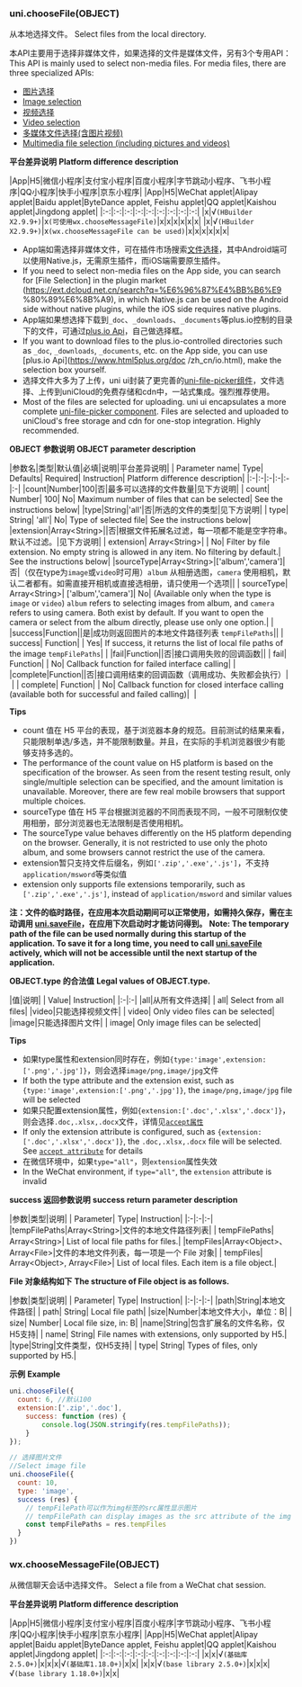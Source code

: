 ### uni.chooseFile(OBJECT)
从本地选择文件。
Select files from the local directory.

本API主要用于选择非媒体文件，如果选择的文件是媒体文件，另有3个专用API：
This API is mainly used to select non-media files. For media files, there are three specialized APIs:
- [图片选择](https://uniapp.dcloud.io/api/media/image?id=chooseimage)
- [Image selection](https://uniapp.dcloud.io/api/media/image?id=chooseimage)
- [视频选择](https://uniapp.dcloud.io/api/media/video?id=choosevideo)
- [Video selection](https://uniapp.dcloud.io/api/media/video?id=choosevideo)
- [多媒体文件选择(含图片视频)](https://uniapp.dcloud.io/api/media/video?id=choosemedia)
- [Multimedia file selection (including pictures and videos)](https://uniapp.dcloud.io/api/media/video?id=choosemedia)

**平台差异说明**
**Platform difference description**

|App|H5|微信小程序|支付宝小程序|百度小程序|字节跳动小程序、飞书小程序|QQ小程序|快手小程序|京东小程序|
|App|H5|WeChat applet|Alipay applet|Baidu applet|ByteDance applet, Feishu applet|QQ applet|Kaishou applet|Jingdong applet|
|:-:|:-:|:-:|:-:|:-:|:-:|:-:|:-:|:-:|
|x|√`(HBuilder X2.9.9+)`|x`(可使用wx.chooseMessageFile)`|x|x|x|x|x|x|
|x|√`(HBuilder X2.9.9+)`|x`(wx.chooseMessageFile can be used)`|x|x|x|x|x|x|

- App端如需选择非媒体文件，可在插件市场搜索[文件选择](https://ext.dcloud.net.cn/search?q=文件选择)，其中Android端可以使用Native.js，无需原生插件，而iOS端需要原生插件。
- If you need to select non-media files on the App side, you can search for [File Selection] in the plugin market (https://ext.dcloud.net.cn/search?q=%E6%96%87%E4%BB%B6%E9 %80%89%E6%8B%A9), in which Native.js can be used on the Android side without native plugins, while the iOS side requires native plugins.
- App端如果想选择下载到`_doc`、`_downloads`、`_documents`等plus.io控制的目录下的文件，可通过[plus.io Api](https://www.html5plus.org/doc/zh_cn/io.html)，自己做选择框。
- If you want to download files to the plus.io-controlled directories such as `_doc`, `_downloads`, `_documents`, etc. on the App side, you can use [plus.io Api](https://www.html5plus.org/doc /zh_cn/io.html), make the selection box yourself.
- 选择文件大多为了上传，uni ui封装了更完善的[uni-file-picker组件](https://ext.dcloud.net.cn/plugin?id=4079)，文件选择、上传到uniCloud的免费存储和cdn中，一站式集成。强烈推荐使用。
- Most of the files are selected for uploading. uni ui encapsulates a more complete [uni-file-picker component](https://ext.dcloud.net.cn/plugin?id=4079). Files are selected and uploaded to uniCloud's free storage and cdn for one-stop integration. Highly recommended.

**OBJECT 参数说明**
**OBJECT parameter description**

|参数名|类型|默认值|必填|说明|平台差异说明|
| Parameter name| Type| Defaults| Required| Instruction| Platform difference description|
|:-|:-|:-|:-|:-|:-|
|count|Number|100|否|最多可以选择的文件数量|见下方说明|
| count| Number| 100| No| Maximum number of files that can be selected| See the instructions below|
|type|String|'all'|否|所选的文件的类型|见下方说明|
| type| String| 'all'| No| Type of selected file| See the instructions below|
|extension|Array&lt;String&gt;||否|根据文件拓展名过滤，每一项都不能是空字符串。默认不过滤。|见下方说明|
| extension| Array\<String>| | No| Filter by file extension. No empty string is allowed in any item. No filtering by default.| See the instructions below|
|sourceType|Array&lt;String&gt;|['album','camera']|否|（仅在type为`image`或`video`时可用）`album` 从相册选图，`camera` 使用相机，默认二者都有。如需直接开相机或直接选相册，请只使用一个选项||
| sourceType| Array\<String>| \['album','camera']| No| (Available only when the type is `image` or `video`) `album` refers to selecting images from album, and `camera` refers to using camera. Both exist by default. If you want to open the camera or select from the album directly, please use only one option.| |
|success|Function||是|成功则返回图片的本地文件路径列表 `tempFilePaths`||
| success| Function| | Yes| If success, it returns the list of local file paths of the image `tempFilePaths`| |
|fail|Function||否|接口调用失败的回调函数||
| fail| Function| | No| Callback function for failed interface calling| |
|complete|Function||否|接口调用结束的回调函数（调用成功、失败都会执行）|&nbsp;|
| complete| Function| | No| Callback function for closed interface calling (available both for successful and failed calling)|  |

**Tips**

- count 值在 H5 平台的表现，基于浏览器本身的规范。目前测试的结果来看，只能限制单选/多选，并不能限制数量。并且，在实际的手机浏览器很少有能够支持多选的。
- The performance of the count value on H5 platform is based on the specification of the browser. As seen from the resent testing result, only single/multiple selection can be specified, and the amount limitation is unavailable. Moreover, there are few real mobile browsers that support multiple choices.
- sourceType 值在 H5 平台根据浏览器的不同而表现不同，一般不可限制仅使用相册，部分浏览器也无法限制是否使用相机。
- The sourceType value behaves differently on the H5 platform depending on the browser. Generally, it is not restricted to use only the photo album, and some browsers cannot restrict the use of the camera.
- extension暂只支持文件后缀名，例如`['.zip','.exe','.js']`，不支持`application/msword`等类似值
- extension only supports file extensions temporarily, such as `['.zip','.exe','.js']`, instead of `application/msword` and similar values

**注：文件的临时路径，在应用本次启动期间可以正常使用，如需持久保存，需在主动调用 [uni.saveFile](api/file/file?id=savefile)，在应用下次启动时才能访问得到。**
**Note: The temporary path of the file can be used normally during this startup of the application. To save it for a long time, you need to call [uni.saveFile](api/file/file?id=savefile) actively, which will not be accessible until the next startup of the application.**

**OBJECT.type 的合法值**
**Legal values of OBJECT.type.**

|值|说明|
| Value| Instruction|
|:-|:-|
|all|从所有文件选择|
| all| Select from all files|
|video|只能选择视频文件|
| video| Only video files can be selected|
|image|只能选择图片文件|
| image| Only image files can be selected|

**Tips**

- 如果type属性和extension同时存在，例如`{type:'image',extension:['.png','.jpg']}`，则会选择`image/png,image/jpg`文件
- If both the type attribute and the extension exist, such as `{type:'image',extension:['.png','.jpg']}`, the `image/png,image/jpg` file will be selected
- 如果只配置extension属性，例如`{extension:['.doc','.xlsx','.docx']}`，则会选择`.doc,.xlsx,.docx`文件，详情见[`accept属性`](https://developer.mozilla.org/zh-CN/docs/Web/HTML/Attributes/accept)
- If only the extension attribute is configured, such as `{extension:['.doc','.xlsx','.docx']}`, the `.doc,.xlsx,.docx` file will be selected. See [`accept attribute`](https://developer.mozilla.org/zh-CN/docs/Web/HTML/Attributes/accept) for details
- 在微信环境中，如果`type="all"`，则`extension`属性失效
- In the WeChat environment, if `type="all"`, the `extension` attribute is invalid

**success 返回参数说明**
**success return parameter description**

|参数|类型|说明|
| Parameter| Type| Instruction|
|:-|:-|:-|
|tempFilePaths|Array&lt;String&gt;|文件的本地文件路径列表|
| tempFilePaths| Array\<String>| List of local file paths for files.|
|tempFiles|Array&lt;Object&gt;、Array&lt;File&gt;|文件的本地文件列表，每一项是一个 File 对象|
| tempFiles| Array\<Object>, Array\<File>| List of local files. Each item is a file object.|

**File 对象结构如下**
**The structure of File object is as follows.**

|参数|类型|说明|
| Parameter| Type| Instruction|
|:-|:-|:-|
|path|String|本地文件路径|
| path| String| Local file path|
|size|Number|本地文件大小，单位：B|
| size| Number| Local file size, in: B|
|name|String|包含扩展名的文件名称，仅H5支持|
| name| String| File names with extensions, only supported by H5.|
|type|String|文件类型，仅H5支持|
| type| String| Types of files, only supported by H5.|

**示例**
**Example**

```javascript
uni.chooseFile({
  count: 6, //默认100
  extension:['.zip','.doc'],
	success: function (res) {
		console.log(JSON.stringify(res.tempFilePaths));
	}
});

// 选择图片文件
//Select image file
uni.chooseFile({
  count: 10,
  type: 'image',
  success (res) {
    // tempFilePath可以作为img标签的src属性显示图片
    // tempFilePath can display images as the src attribute of the img tags.
    const tempFilePaths = res.tempFiles
  }
})
```

### wx.chooseMessageFile(OBJECT)

从微信聊天会话中选择文件。
Select a file from a WeChat chat session.

**平台差异说明**
**Platform difference description**

|App|H5|微信小程序|支付宝小程序|百度小程序|字节跳动小程序、飞书小程序|QQ小程序|快手小程序|京东小程序|
|App|H5|WeChat applet|Alipay applet|Baidu applet|ByteDance applet, Feishu applet|QQ applet|Kaishou applet|Jingdong applet|
|:-:|:-:|:-:|:-:|:-:|:-:|:-:|:-:|:-:|
|x|x|√`(基础库2.5.0+)`|x|x|x|√`(基础库1.18.0+)`|x|x|
|x|x|√`(base library 2.5.0+)`|x|x|x|√`(base library 1.18.0+)`|x|x|


